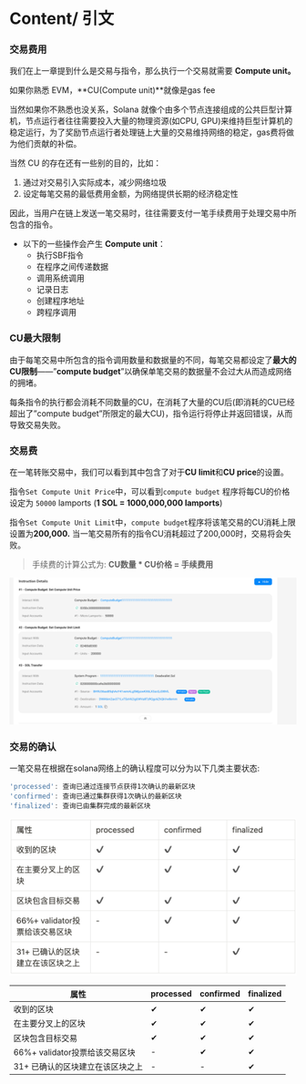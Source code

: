 # Content/ 引文

### 交易费用

我们在上一章提到什么是交易与指令，那么执行一个交易就需要 **Compute unit。**

如果你熟悉 EVM，**CU(Compute unit)**就像是gas fee

当然如果你不熟悉也没关系，Solana 就像个由多个节点连接组成的公共巨型计算机，节点运行者往往需要投入大量的物理资源(如CPU, GPU)来维持巨型计算机的稳定运行，为了奖励节点运行者处理链上大量的交易维持网络的稳定，gas费将做为他们贡献的补偿。

当然 CU 的存在还有一些别的目的，比如：

1. 通过对交易引入实际成本，减少网络垃圾
2. 设定每笔交易的最低费用金额，为网络提供长期的经济稳定性

因此，当用户在链上发送一笔交易时，往往需要支付一笔手续费用于处理交易中所包含的指令。

- 以下的一些操作会产生 **Compute unit**：
    - 执行SBF指令
    - 在程序之间传递数据
    - 调用系统调用
    - 记录日志
    - 创建程序地址
    - 跨程序调用

### CU最大限制

由于每笔交易中所包含的指令调用数量和数据量的不同，每笔交易都设定了**最大的CU限制**——”**compute budget**”以确保单笔交易的数据量不会过大从而造成网络的拥堵。

每条指令的执行都会消耗不同数量的CU，在消耗了大量的CU后(即消耗的CU已经超出了”compute budget”所限定的最大CU)，指令运行将停止并返回错误，从而导致交易失败。

### 交易费

在一笔转账交易中，我们可以看到其中包含了对于**CU limit**和**CU price**的设置。

指令`Set Compute Unit Price`中，可以看到`compute budget` 程序将每CU的价格设定为 `50000` lamports (**1 SOL = 1000,000,000 lamports**)

指令`Set Compute Unit Limit`中，`compute budget`程序将该笔交易的CU消耗上限设置为**200,000.** 当一笔交易所有的指令CU消耗超过了200,000时，交易将会失败。

> 手续费的计算公式为: **CU数量 * CU价格 = 手续费用**
> 

![Untitled](./img/2-1.png)

### 交易的确认

一笔交易在根据在solana网络上的确认程度可以分为以下几类主要状态:

```jsx
'processed': 查询已通过连接节点获得1次确认的最新区块
'confirmed': 查询已通过集群获得1次确认的最新区块
'finalized': 查询已由集群完成的最新区块
```

![Untitled](./img/2-2.png)

| 属性 | processed | confirmed | finalized |
| --- | --- | --- | --- |
| 收到的区块 | ✔ | ✔ | ✔ |
| 在主要分叉上的区块 | ✔ | ✔ | ✔ |
| 区块包含目标交易 | ✔ | ✔ | ✔ |
| 66%+ validator投票给该交易区块 | - | ✔ | ✔ |
| 31+ 已确认的区块建立在该区块之上 | - | - | ✔ |